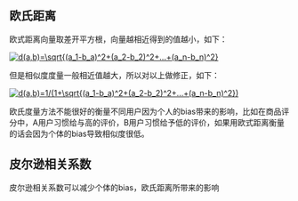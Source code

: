 ## 欧氏距离
欧式距离向量取差开平方根，向量越相近得到的值越小，如下：  
  

<a href="https://www.codecogs.com/eqnedit.php?latex=d(a,b)=\sqrt{(a_1-b_a)^2&plus;(a_2-b_2)^2&plus;...&plus;(a_n-b_n)^2}" target="_blank"><img src="https://latex.codecogs.com/gif.latex?d(a,b)=\sqrt{(a_1-b_a)^2&plus;(a_2-b_2)^2&plus;...&plus;(a_n-b_n)^2}" title="d(a,b)=\sqrt{(a_1-b_a)^2+(a_2-b_2)^2+...+(a_n-b_n)^2}" /></a>  
  
  
但是相似度度量一般相近值越大，所以对以上做修正，如下：  
  
  
<a href="https://www.codecogs.com/eqnedit.php?latex=d(a,b)=1/(1&plus;\sqrt{(a_1-b_a)^2&plus;(a_2-b_2)^2&plus;...&plus;(a_n-b_n)^2})" target="_blank"><img src="https://latex.codecogs.com/gif.latex?d(a,b)=1/(1&plus;\sqrt{(a_1-b_a)^2&plus;(a_2-b_2)^2&plus;...&plus;(a_n-b_n)^2})" title="d(a,b)=1/(1+\sqrt{(a_1-b_a)^2+(a_2-b_2)^2+...+(a_n-b_n)^2})" /></a>  
  
  
欧氏度量方法不能很好的衡量不同用户因为个人的bias带来的影响，比如在商品评分中，A用户习惯给与高的评价，B用户习惯给予低的评价，如果用欧式距离衡量的话会因为个体的bias导致相似度很低。  
## 皮尔逊相关系数
皮尔逊相关系数可以减少个体的bias，欧氏距离所带来的影响
